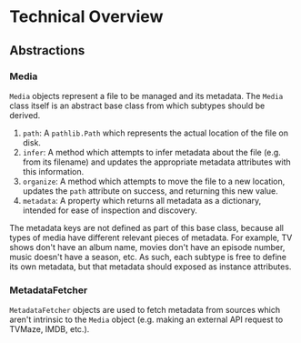 # Technical Overview

## Abstractions

### Media

`Media` objects represent a file to be managed and its metadata. The `Media`
class itself is an abstract base class from which subtypes should be derived.

1. `path`: A `pathlib.Path` which represents the actual location of the file on disk.
2. `infer`: A method which attempts to infer metadata about the file (e.g. from
   its filename) and updates the appropriate metadata attributes with this
   information.
3. `organize`: A method which attempts to move the file to a new location,
   updates the `path` attribute on success, and returning this new value.
4. `metadata`: A property which returns all metadata as a dictionary, intended
   for ease of inspection and discovery.

The metadata keys are not defined as part of this base class, because all types
of media have different relevant pieces of metadata. For example, TV shows
don't have an album name, movies don't have an episode number, music doesn't
have a season, etc. As such, each subtype is free to define its own metadata,
but that metadata should exposed as instance attributes.

### MetadataFetcher

`MetadataFetcher` objects are used to fetch metadata from sources which aren't
intrinsic to the `Media` object (e.g. making an external API request to TVMaze,
IMDB, etc.).
